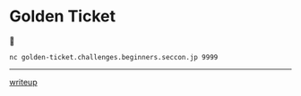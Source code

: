 #  Golden Ticket

🍫

`nc golden-ticket.challenges.beginners.seccon.jp 9999`

---

[writeup](./solve.md)
